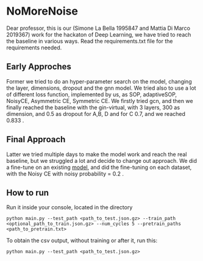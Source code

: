 # NoMoreNoise
Dear professor, this is our (Simone La Bella 1995847 and Mattia Di Marco 2019367) work for the hackaton of Deep Learning, we have tried to reach the baseline in various ways. Read the requirements.txt file for the requirements needed.


## Early Approches
Former we tried to do an hyper-parameter search on the model, changing the layer, dimensions, dropout and the gnn model. We tried also to use a lot of different loss function, implemented by us, as SOP, adaptiveSOP, NoisyCE, Asymmetric CE, Symmetric CE. We firstly tried gcn, and then we finally reached the baseline with the gin-virtual, with 3 layers, 300 as dimension, and 0.5 as dropout for A,B, D and for C 0.7, and we reached 0.833 . 

## Final Approach
Latter we tried multiple days to make the model work and reach the real baseline, but we struggled a lot and decide to change out approach. We did a fine-tune on an existing [model](https://github.com/cminuttim/Learning-with-Noisy-Graph-Labels-Competition-IJCNN_2025), and did the fine-tuning on each dataset, with the Noisy CE with noisy probability = 0.2 . 

## How to run

Run it inside your console, located in the directory

`python main.py --test_path <path_to_test.json.gz> --train_path <optional_path_to_train.json.gz> --num_cycles 5 --pretrain_paths <path_to_pretrain.txt> `

To obtain the csv output, without training or after it, run this:

`python main.py --test_path <path_to_test.json.gz> `
